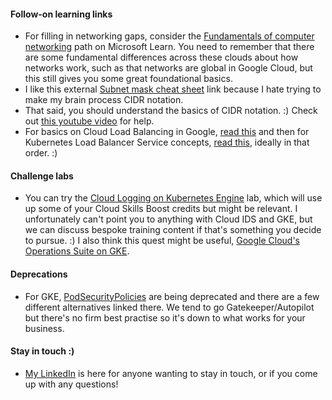 #### Follow-on learning links
- For filling in networking gaps, consider the [Fundamentals of computer networking](https://docs.microsoft.com/en-us/learn/modules/network-fundamentals/) path on Microsoft Learn. You need to remember that there are some fundamental differences across these clouds about how networks work, such as that networks are global in Google Cloud, but this still gives you some great foundational basics.
- I like this external [Subnet mask cheat sheet](https://cnes.com/subnets.html) link because I hate trying to make my brain process CIDR notation.
- That said, you should understand the basics of CIDR notation. :) Check out [this youtube video]([figurinidr-notation/ba-p/2047809](https://www.youtube.com/watch?v=POPoAjWFkGg&t=1s)) for help.
- For basics on Cloud Load Balancing in Google, [read this](https://cloud.google.com/load-balancing/docs/load-balancing-overview) and then for Kubernetes Load Balancer Service concepts, [read this](https://cloud.google.com/kubernetes-engine/docs/concepts/service-load-balancer), ideally in that order. :) 
#### Challenge labs
- You can try the [Cloud Logging on Kubernetes Engine](https://www.cloudskillsboost.google/focuses/10910?parent=catalog) lab, which will use up some of your Cloud Skills Boost credits but might be relevant. I unfortunately can't point you to anything with Cloud IDS and GKE, but we can discuss bespoke training content if that's something you decide to pursue. :) I also think this quest might be useful, [Google Cloud's Operations Suite on GKE](https://www.cloudskillsboost.google/quests/133). 
#### Deprecations
- For GKE, [PodSecurityPolicies](https://cloud.google.com/kubernetes-engine/docs/deprecations/podsecuritypolicy) are being deprecated and there are a few different alternatives linked there. We tend to go Gatekeeper/Autopilot but there's no firm best practise so it's down to what works for your business.
#### Stay in touch :)
- [My LinkedIn](https://www.linkedin.com/in/virginiaeroberts/) is here for anyone wanting to stay in touch, or if you come up with any questions!



